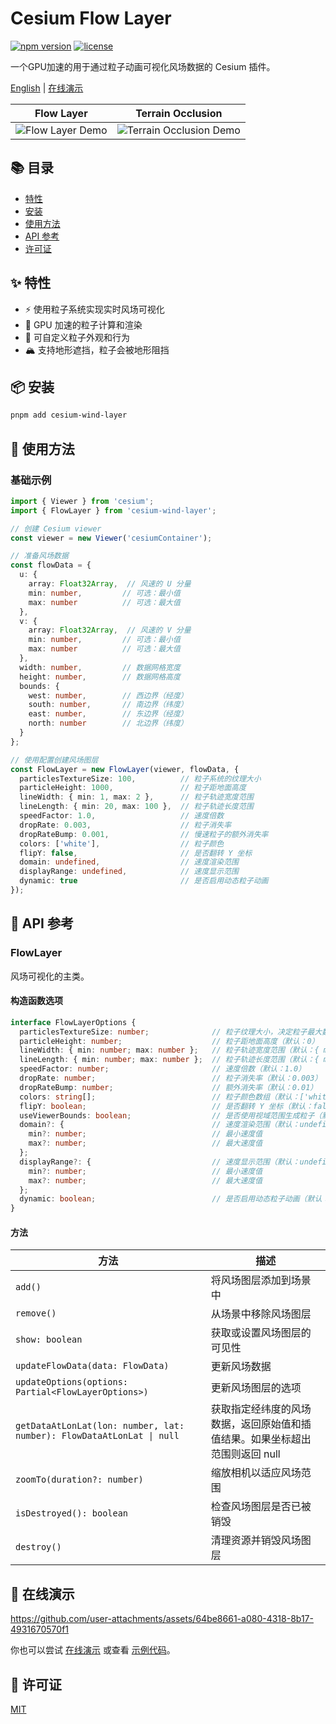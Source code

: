 # Cesium Flow Layer

[![npm version](https://img.shields.io/npm/v/cesium-wind-layer.svg)](https://www.npmjs.com/package/cesium-wind-layer)
[![license](https://img.shields.io/npm/l/cesium-wind-layer.svg)](https://github.com/your-repo/cesium-wind-layer/blob/main/LICENSE)

一个GPU加速的用于通过粒子动画可视化风场数据的 Cesium 插件。

[English](/packages/cesium-wind-layer/readme.md) | [在线演示](https://cesium-wind-layer.opendde.com/)

| Flow Layer | Terrain Occlusion |
|-----------------|------------------------|
| ![Flow Layer Demo](/pictures/wind.gif) | ![Terrain Occlusion Demo](/pictures/terrain.gif) |

## 📚 目录

- [特性](#特性)
- [安装](#安装)
- [使用方法](#使用方法)
- [API 参考](#api-参考)
- [许可证](#许可证)

## ✨ 特性

- ⚡️ 使用粒子系统实现实时风场可视化
- 🚀 GPU 加速的粒子计算和渲染
- 🎨 可自定义粒子外观和行为
- 🏔️ 支持地形遮挡，粒子会被地形阻挡

## 📦 安装

```bash
pnpm add cesium-wind-layer
```

## 🚀 使用方法

### 基础示例

```typescript
import { Viewer } from 'cesium';
import { FlowLayer } from 'cesium-wind-layer';

// 创建 Cesium viewer
const viewer = new Viewer('cesiumContainer');

// 准备风场数据
const flowData = {
  u: {
    array: Float32Array,  // 风速的 U 分量
    min: number,         // 可选：最小值
    max: number          // 可选：最大值
  },
  v: {
    array: Float32Array,  // 风速的 V 分量
    min: number,         // 可选：最小值
    max: number          // 可选：最大值
  },
  width: number,         // 数据网格宽度
  height: number,        // 数据网格高度
  bounds: {
    west: number,        // 西边界（经度）
    south: number,       // 南边界（纬度）
    east: number,        // 东边界（经度）
    north: number        // 北边界（纬度）
  }
};

// 使用配置创建风场图层
const FlowLayer = new FlowLayer(viewer, flowData, {
  particlesTextureSize: 100,          // 粒子系统的纹理大小
  particleHeight: 1000,               // 粒子距地面高度
  lineWidth: { min: 1, max: 2 },      // 粒子轨迹宽度范围
  lineLength: { min: 20, max: 100 },  // 粒子轨迹长度范围
  speedFactor: 1.0,                   // 速度倍数
  dropRate: 0.003,                    // 粒子消失率
  dropRateBump: 0.001,                // 慢速粒子的额外消失率
  colors: ['white'],                  // 粒子颜色
  flipY: false,                       // 是否翻转 Y 坐标
  domain: undefined,                  // 速度渲染范围
  displayRange: undefined,            // 速度显示范围
  dynamic: true                       // 是否启用动态粒子动画
});
```

## 📖 API 参考

### FlowLayer

风场可视化的主类。

#### 构造函数选项

```typescript
interface FlowLayerOptions {
  particlesTextureSize: number;              // 粒子纹理大小，决定粒子最大数量（size * size）（默认：100）
  particleHeight: number;                    // 粒子距地面高度（默认：0）
  lineWidth: { min: number; max: number };   // 粒子轨迹宽度范围（默认：{ min: 1, max: 5 }）
  lineLength: { min: number; max: number };  // 粒子轨迹长度范围（默认：{ min: 20, max: 100 }）
  speedFactor: number;                       // 速度倍数（默认：1.0）
  dropRate: number;                          // 粒子消失率（默认：0.003）
  dropRateBump: number;                      // 额外消失率（默认：0.01）
  colors: string[];                          // 粒子颜色数组（默认：['white']）
  flipY: boolean;                            // 是否翻转 Y 坐标（默认：false）
  useViewerBounds: boolean;                  // 是否使用视域范围生成粒子（默认：false）
  domain?: {                                 // 速度渲染范围（默认：undefined）
    min?: number;                            // 最小速度值
    max?: number;                            // 最大速度值
  };
  displayRange?: {                           // 速度显示范围（默认：undefined）
    min?: number;                            // 最小速度值
    max?: number;                            // 最大速度值
  };
  dynamic: boolean;                          // 是否启用动态粒子动画（默认：true）
}
```

#### 方法

| 方法 | 描述 |
|--------|-------------|
| `add()` | 将风场图层添加到场景中 |
| `remove()` | 从场景中移除风场图层 |
| `show: boolean` | 获取或设置风场图层的可见性 |
| `updateFlowData(data: FlowData)` | 更新风场数据 |
| `updateOptions(options: Partial<FlowLayerOptions>)` | 更新风场图层的选项 |
| `getDataAtLonLat(lon: number, lat: number): FlowDataAtLonLat \| null` | 获取指定经纬度的风场数据，返回原始值和插值结果。如果坐标超出范围则返回 null |
| `zoomTo(duration?: number)` | 缩放相机以适应风场范围 |
| `isDestroyed(): boolean` | 检查风场图层是否已被销毁 |
| `destroy()` | 清理资源并销毁风场图层 |

## 🎥 在线演示

https://github.com/user-attachments/assets/64be8661-a080-4318-8b17-4931670570f1

你也可以尝试 [在线演示](https://cesium-wind-layer.opendde.com/) 或查看 [示例代码](../../example)。

## 📄 许可证

[MIT](/LICENSE)
